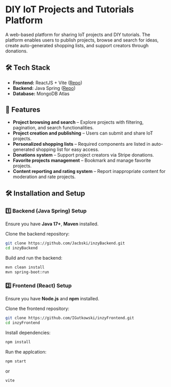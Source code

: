 # DIY IoT Projects and Tutorials Platform  

A web-based platform for sharing IoT projects and DIY tutorials. The platform enables users to publish projects, browse and search for ideas, create auto-generated shopping lists, and support creators through donations.  


## 🛠️ Tech Stack  
- **Frontend:** ReactJS + Vite ([Repo](https://github.com/IGutkowski/inzyFrontend))  
- **Backend:** Java Spring ([Repo](https://github.com/Jacbski/inzyBackend))  
- **Database:** MongoDB  Atlas

## 🎯 Features  
- **Project browsing and search** – Explore projects with filtering, pagination, and search functionalities.  
- **Project creation and publishing** – Users can submit and share IoT projects.  
- **Personalized shopping lists** – Required components are listed in auto-generated shopping list for easy access.  
- **Donations system** – Support project creators via Stripe donations.  
- **Favorite projects management** – Bookmark and manage favorite projects.  
- **Content reporting and rating system** – Report inappropriate content for moderation and rate projects.  

## 🛠 Installation and Setup  

### **1️⃣ Backend (Java Spring) Setup**  
Ensure you have **Java 17+**, **Maven** installed.  

Clone the backend repository:  
```bash
git clone https://github.com/Jacbski/inzyBackend.git
cd inzyBackend
```
Build and run the backend:
```bash
mvn clean install
mvn spring-boot:run
```

### **2️⃣ Frontend (React) Setup**
Ensure you have **Node.js** and **npm** installed.

Clone the frontend repository:  
```bash
git clone https://github.com/IGutkowski/inzyFrontend.git
cd inzyFrontend
```
Install dependencies:
```bash
npm install
```
Run the applcation:
```bash
npm start
```
or

```bash
vite
```

